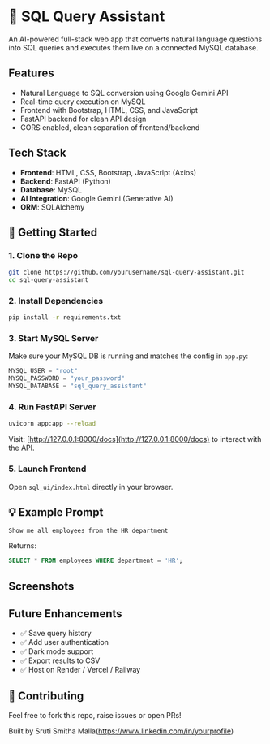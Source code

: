 # 🧠 SQL Query Assistant

An AI-powered full-stack web app that converts natural language questions into SQL queries and executes them live on a connected MySQL database.

## Features

- Natural Language to SQL conversion using Google Gemini API
- Real-time query execution on MySQL
- Frontend with Bootstrap, HTML, CSS, and JavaScript
- FastAPI backend for clean API design
- CORS enabled, clean separation of frontend/backend

## Tech Stack

- **Frontend**: HTML, CSS, Bootstrap, JavaScript (Axios)
- **Backend**: FastAPI (Python)
- **Database**: MySQL
- **AI Integration**: Google Gemini (Generative AI)
- **ORM**: SQLAlchemy

## 🚀 Getting Started

### 1. Clone the Repo

```bash
git clone https://github.com/yourusername/sql-query-assistant.git
cd sql-query-assistant
```

### 2. Install Dependencies

```bash
pip install -r requirements.txt
```

### 3. Start MySQL Server

Make sure your MySQL DB is running and matches the config in `app.py`:
```python
MYSQL_USER = "root"
MYSQL_PASSWORD = "your_password"
MYSQL_DATABASE = "sql_query_assistant"
```

### 4. Run FastAPI Server

```bash
uvicorn app:app --reload
```

Visit: [http://127.0.0.1:8000/docs](http://127.0.0.1:8000/docs) to interact with the API.

### 5. Launch Frontend

Open `sql_ui/index.html` directly in your browser.

## 💡 Example Prompt

```
Show me all employees from the HR department
```

Returns:
```sql
SELECT * FROM employees WHERE department = 'HR';
```

## Screenshots



## Future Enhancements

- ✅ Save query history
- ✅ Add user authentication
- ✅ Dark mode support
- ✅ Export results to CSV
- ✅ Host on Render / Vercel / Railway

## 🤝 Contributing

Feel free to fork this repo, raise issues or open PRs!

Built by Sruti Smitha Malla(https://www.linkedin.com/in/yourprofile)
